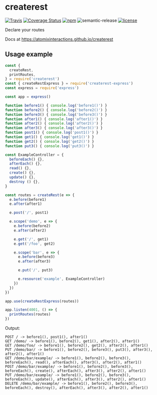 # createrest

[![Travis](https://img.shields.io/travis/atomixinteractions/createrest.svg)](https://travis-ci.org/atomixinteractions/createrest)
[![Coverage Status](https://coveralls.io/repos/github/atomixinteractions/createrest/badge.svg?branch=master)](https://coveralls.io/github/atomixinteractions/createrest?branch=master)
[![npm](https://img.shields.io/npm/v/createrest.svg)](https://npmjs.com/createrest)
![semantic-release](https://img.shields.io/badge/%20%20%F0%9F%93%A6%F0%9F%9A%80-semantic--release-e10079.svg)
[![license](https://img.shields.io/github/license/atomixinteractions/createrest.svg)](https://github.com/atomixinteractions/createrest)


Declare your routes

Docs at https://atomixinteractions.github.io/createrest



## Usage example

```js
const {
  createRest,
  printRoutes,
} = require('createrest')
const { createRestExpress } = require('createrest-express')
const express = require('express')

const app = express()

function before1() { console.log('before1()') }
function before2() { console.log('before2()') }
function before3() { console.log('before3()') }
function after1() { console.log('after1()') }
function after2() { console.log('after2()') }
function after3() { console.log('after3()') }
function post1() { console.log('post1()') }
function get1() { console.log('get1()') }
function get2() { console.log('get2()') }
function put3() { console.log('put3()') }

const ExampleController = {
  beforeEach() {},
  afterEach() {},
  read() {},
  create() {},
  update() {},
  destroy () {},
}

const routes = createRest(e => {
  e.before(before1)
  e.after(after1)

  e.post('/', post1)

  e.scope('demo', e => {
    e.before(before2)
    e.after(after2)

    e.get('/', get1)
    e.get('/foo', get2)

    e.scope('bar', e => {
      e.before(before3)
      e.after(after3)

      e.put('/', put3)

      e.resource('example', ExampleController)
    })
  })
})

app.use(createRestExpress(routes))

app.listen(4001, () => {
  printRoutes(routes)
})

```


Output:

```
POST / -> before1(), post1(), after1()
GET /demo/ -> before1(), before2(), get1(), after2(), after1()
GET /demo/foo/ -> before1(), before2(), get2(), after2(), after1()
PUT /demo/bar/ -> before1(), before2(), before3(), put3(), after3(), after2(), after1()
GET /demo/bar/example/ -> before1(), before2(), before3(), beforeEach(), read(), afterEach(), after3(), after2(), after1()
POST /demo/bar/example/ -> before1(), before2(), before3(), beforeEach(), create(), afterEach(), after3(), after2(), after1()
PUT /demo/bar/example/ -> before1(), before2(), before3(), beforeEach(), update(), afterEach(), after3(), after2(), after1()
DELETE /demo/bar/example/ -> before1(), before2(), before3(), beforeEach(), destroy(), afterEach(), after3(), after2(), after1()
```
